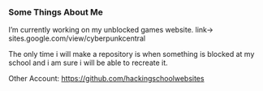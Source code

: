 ### Some Things About Me

<!--
**KnightOChaos/KnightOChaos** is a ✨ _special_ ✨ repository because its `README.md` (this file) appears on your GitHub profile.

Here are some ideas to get you started:

- 🔭 I’m currently working on ...
- 🌱 I’m currently learning ...
- 👯 I’m looking to collaborate on ...
- 🤔 I’m looking for help with ...
- 💬 Ask me about ...
- 📫 How to reach me: ...
- 😄 Pronouns: ...
- ⚡ Fun fact: ...
-->
 I’m currently working on my unblocked games website. link-> sites.google.com/view/cyberpunkcentral
 
 The only time i will make a repository is when something is blocked at my school and i am sure i will be able to recreate it. 
 
 Other Account: https://github.com/hackingschoolwebsites

